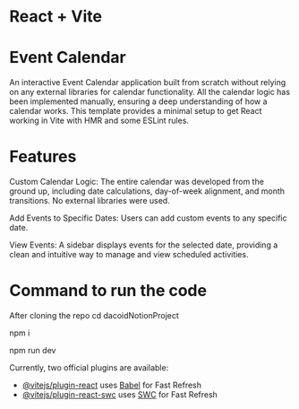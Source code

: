 # React + Vite

# Event Calendar
An interactive Event Calendar application built from scratch without relying on any external libraries for calendar functionality. All the calendar logic has been implemented manually, ensuring a deep understanding of how a calendar works.
This template provides a minimal setup to get React working in Vite with HMR and some ESLint rules.


# Features
Custom Calendar Logic:
The entire calendar was developed from the ground up, including date calculations, day-of-week alignment, and month transitions. No external libraries were used.

Add Events to Specific Dates:
Users can add custom events to any specific date.

View Events:
A sidebar displays events for the selected date, providing a clean and intuitive way to manage and view scheduled activities.


# Command to run the code
After cloning the repo
cd dacoidNotionProject

npm i

npm run dev

Currently, two official plugins are available:

- [@vitejs/plugin-react](https://github.com/vitejs/vite-plugin-react/blob/main/packages/plugin-react/README.md) uses [Babel](https://babeljs.io/) for Fast Refresh
- [@vitejs/plugin-react-swc](https://github.com/vitejs/vite-plugin-react-swc) uses [SWC](https://swc.rs/) for Fast Refresh
